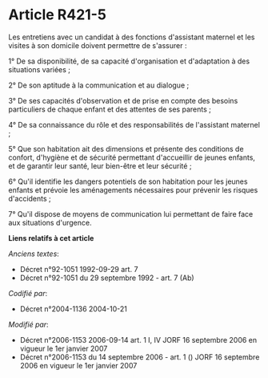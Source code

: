 # Article R421-5

Les entretiens avec un candidat à des fonctions d'assistant maternel et les visites à son domicile doivent permettre de
s'assurer :

1° De sa disponibilité, de sa capacité d'organisation et d'adaptation à des situations variées ;

2° De son aptitude à la communication et au dialogue ;

3° De ses capacités d'observation et de prise en compte des besoins particuliers de chaque enfant et des attentes de ses
parents ;

4° De sa connaissance du rôle et des responsabilités de l'assistant maternel ;

5° Que son habitation ait des dimensions et présente des conditions de confort, d'hygiène et de sécurité permettant
d'accueillir de jeunes enfants, et de garantir leur santé, leur bien-être et leur sécurité ;

6° Qu'il identifie les dangers potentiels de son habitation pour les jeunes enfants et prévoie les aménagements nécessaires
pour prévenir les risques d'accidents ;

7° Qu'il dispose de moyens de communication lui permettant de faire face aux situations d'urgence.

**Liens relatifs à cet article**

_Anciens textes_:

  - Décret n°92-1051 1992-09-29 art. 7
  - Décret n°92-1051 du 29 septembre 1992 - art. 7 (Ab)

_Codifié par_:

  - Décret n°2004-1136 2004-10-21

_Modifié par_:

  - Décret n°2006-1153 2006-09-14 art. 1 I, IV JORF 16 septembre 2006 en vigueur le 1er janvier 2007
  - Décret n°2006-1153 du 14 septembre 2006 - art. 1 () JORF 16 septembre 2006 en vigueur le 1er janvier 2007
